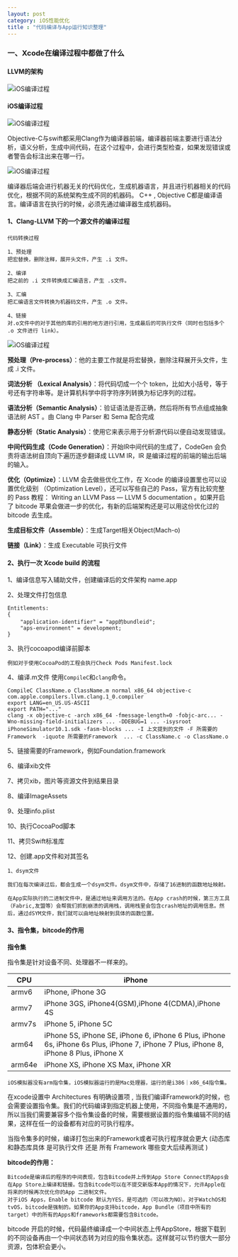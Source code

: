 ```yaml
---
layout: post
category: iOS性能优化
title : "代码编译与App运行知识整理"
---
```




### 一、Xcode在编译过程中都做了什么



#### LLVM的架构

![iOS编译过程](https://xilankong.github.io/resource/llvm.png)

#### iOS编译过程

![iOS编译过程](https://xilankong.github.io/resource/iOSbuild.png)



Objective-C与swift都采用Clang作为编译器前端，编译器前端主要进行语法分析，语义分析，生成中间代码，在这个过程中，会进行类型检查，如果发现错误或者警告会标注出来在哪一行。



![iOS编译过程](https://xilankong.github.io/resource/optimizer.png)



编译器后端会进行机器无关的代码优化，生成机器语言，并且进行机器相关的代码优化，根据不同的系统架构生成不同的机器码。 C++ , Objective C都是编译语言。编译语言在执行的时候，必须先通过编译器生成机器码。



#### 1、Clang-LLVM 下的一个源文件的编译过程

```
代码转换过程

1、预处理 
把宏替换，删除注释，展开头文件，产生 .i 文件。

2、编译
把之前的 .i 文件转换成汇编语言，产生 .s文件。

3、汇编
把汇编语言文件转换为机器码文件，产生 .o 文件。

4、链接
对.o文件中的对于其他的库的引用的地方进行引用，生成最后的可执行文件（同时也包括多个 .o 文件进行 link）。
```

![iOS编译过程](https://xilankong.github.io/resource/clangbuild.png)

**预处理（Pre-process）**：他的主要工作就是将宏替换，删除注释展开头文件，生成 .i 文件。

**词法分析 （Lexical Analysis）**：将代码切成一个个 token，比如大小括号，等于号还有字符串等。是计算机科学中将字符序列转换为标记序列的过程。

**语法分析（Semantic Analysis）**：验证语法是否正确，然后将所有节点组成抽象语法树 AST 。由 Clang 中 Parser 和 Sema 配合完成

**静态分析（Static Analysis）**：使用它来表示用于分析源代码以便自动发现错误。

**中间代码生成（Code Generation）**：开始IR中间代码的生成了，CodeGen 会负责将语法树自顶向下遍历逐步翻译成 LLVM IR，IR 是编译过程的前端的输出后端的输入。

**优化（Optimize）**：LLVM 会去做些优化工作，在 Xcode 的编译设置里也可以设置优化级别 （Optimization Level），还可以写些自己的 Pass，官方有比较完整的 Pass 教程： Writing an LLVM Pass — LLVM 5 documentation 。如果开启了 bitcode 苹果会做进一步的优化，有新的后端架构还是可以用这份优化过的 bitcode 去生成。

**生成目标文件（Assemble）**：生成Target相关Object(Mach-o)

**链接（Link）**：生成 Executable 可执行文件



#### 2、执行一次 Xcode build 的流程

1、编译信息写入辅助文件，创建编译后的文件架构  name.app

2、处理文件打包信息

```
Entitlements:
{
    "application-identifier" = "app的bundleid";
    "aps-environment" = development;
}
```

3、执行cocoapod编译前脚本

```
例如对于使用CocoaPod的工程会执行Check Pods Manifest.lock
```

4、编译.m文件 使用`CompileC`和`clang`命令。

```
CompileC ClassName.o ClassName.m normal x86_64 objective-c com.apple.compilers.llvm.clang.1_0.compiler
export LANG=en_US.US-ASCII
export PATH="..."
clang -x objective-c -arch x86_64 -fmessage-length=0 -fobjc-arc... -Wno-missing-field-initializers ... -DDEBUG=1 ... -isysroot iPhoneSimulator10.1.sdk -fasm-blocks ... -I 上文提到的文件 -F 所需要的Framework  -iquote 所需要的Framework  ... -c ClassName.c -o ClassName.o
```

5、链接需要的Framework，例如Foundation.framework

6、编译xib文件

7、拷贝xib，图片等资源文件到结果目录

8、编译ImageAssets

9、处理info.plist

10、执行CocoaPod脚本

11、拷贝Swift标准库

12、创建.app文件和对其签名



```
1、dsym文件

我们在每次编译过后，都会生成一个dsym文件。dsym文件中，存储了16进制的函数地址映射。

在App实际执行的二进制文件中，是通过地址来调用方法的。在App crash的时候，第三方工具（Fabric,友盟等）会帮我们抓到崩溃的调用栈，调用栈里会包含crash地址的调用信息。然后，通过dSYM文件，我们就可以由地址映射到具体的函数位置。
```



#### 3、指令集，bitcode的作用

**指令集**

指令集是针对设备不同、处理器不一样来的。

| CPU    | iPhone                                                       |
| ------ | ------------------------------------------------------------ |
| armv6  | iPhone, iPhone 3G                                            |
| armv7  | iPhone 3GS, iPhone4(GSM),iPhone 4(CDMA),iPhone 4S            |
| armv7s | iPhone 5, iPhone 5C                                          |
| arm64  | iPhone 5S, iPhone SE, iPhone 6, iPhone 6 Plus, iPhone 6s, iPhone 6s Plus, iPhone 7, iPhone 7 Plus, iPhone 8, iPhone 8 Plus, iPhone X |
| arm64e | iPhone XS, iPhone XS Max, iPhone XR                          |

```
iOS模拟器没有arm指令集，iOS模拟器运行的是Mac处理器，运行的是i386｜x86_64指令集。
```

在xcode设置中 Architectures 有明确设置项 , 当我们编译Framework的时候，也会需要设置指令集。我们的代码编译到指定机器上使用，不同指令集是不通用的，所以当我们需要兼容多个指令集设备的时候，需要根据设置的指令集编辑不同的结果，这样在任一的设备都有对应的可执行程序。

当指令集多的时候，编译打包出来的Framework或者可执行程序就会更大 (动态库和静态库具体 是可执行文件 还是 所有 Framework 哪些变大后续再测试 )



**bitcode的作用：**

```
Bitcode是编译后的程序的中间表现，包含Bitcode并上传到App Store Connect的Apps会在App Store上编译和链接。包含Bitcode可以在不提交新版本App的情况下，允许Apple在将来的时候再次优化你的App 二进制文件。
对于iOS Apps，Enable bitcode 默认为YES，是可选的（可以改为NO）。对于WatchOS和tvOS，bitcode是强制的。如果你的App支持bitcode，App Bundle（项目中所有的target）中的所有的Apps和frameworks都需要包含Bitcode。
```

bitcode 开启的时候，代码最终编译成一个中间状态上传AppStore，根据下载到的不同设备再由一个中间状态转为对应的指令集状态。这样就可以节约很大一部分资源，包体积会更小。



